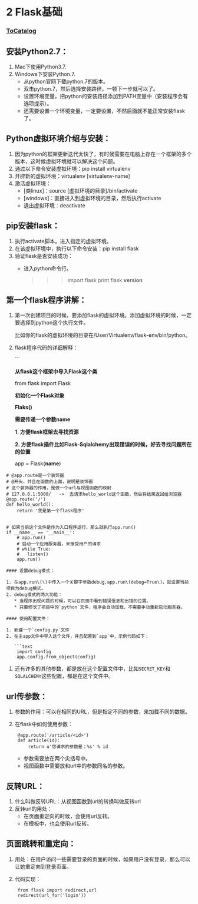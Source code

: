 # 2 Flask基础

### [ToCatalog](../)

## 安装Python2.7：

1. Mac下使用Python3.7.
2. Windows下安装Python.7.
   * 从python官网下载python.7的版本。
   * 双击python.7，然后选择安装路径，一顿下一步就可以了。
   * 设置环境变量，把python的安装路径添加到PATH变量中（安装程序会有选项提示）。
   * 还需要设置一个环境变量，一定要设置，不然后面就不能正常安装flask了。

## Python虚拟环境介绍与安装：

1. 因为python的框架更新迭代太快了，有时候需要在电脑上存在一个框架的多个版本，这时候虚拟环境就可以解决这个问题。
2. 通过以下命令安装虚拟环境：pip install virtualenv
3. 开辟新的虚拟环境：virtualenv \[virtualenv-name\]
4. 激活虚拟环境：
   * \[类linux\]：source \[虚拟环境的目录\]/bin/activate
   * \[windows\]：直接进入到虚拟环境的目录，然后执行activate
   * 退出虚拟环境：deactivate

## pip安装flask：

1. 执行activate脚本，进入指定的虚拟环境。
2. 在该虚拟环境中，执行以下命令安装：pip install flask
3. 验证flask是否安装成功：
   * 进入python命令行。

     > > > import flask print flask.**version**

## 第一个flask程序讲解：

1. 第一次创建项目的时候，要添加flask的虚拟环境。添加虚拟环境的时候，一定要选择到python这个执行文件。

   比如你的flask的虚拟环境的目录在/User/Virtualenv/flask-env/bin/python。

2. flask程序代码的详细解释：

   \`\`\`

   **从flask这个框架中导入Flask这个类**

   from flask import Flask

   **初始化一个Flask对象**

   **Flaks\(\)**

   **需要传递一个参数name**

   **1. 方便flask框架去寻找资源**

   **2. 方便flask插件比如Flask-Sqlalchemy出现错误的时候，好去寻找问题所在的位置**

   app = Flask\(**name**\)

```text
# @app.route是一个装饰器
# @开头，并且在函数的上面，说明是装饰器
# 这个装饰器的作用，是做一个url与视图函数的映射
# 127.0.0.1:5000/   ->  去请求hello_world这个函数，然后将结果返回给浏览器
@app.route('/')
def hello_world():
    return '我是第一个flask程序'


# 如果当前这个文件是作为入口程序运行，那么就执行app.run()
if __name__ == '__main__':
    # app.run()
    # 启动一个应用服务器，来接受用户的请求
    # while True:
    #   listen()
    app.run()
```

```text
#### 设置debug模式：

1. 在app.run\(\)中传入一个关键字参数debug,app.run\(debug=True\)，就设置当前项目为debug模式。
2. debug模式的两大功能：
   * 当程序出现问题的时候，可以在页面中看到错误信息和出错的位置。
   * 只要修改了项目中的`python`文件，程序会自动加载，不需要手动重新启动服务器。

#### 使用配置文件：

1. 新建一个`config.py`文件
2. 在主app文件中导入这个文件，并且配置到`app`中，示例代码如下：

   ```text
    import config
    app.config.from_object(config)
```

1. 还有许多的其他参数，都是放在这个配置文件中，比如`SECRET_KEY`和`SQLALCHEMY`这些配置，都是在这个文件中。

## url传参数：

1. 参数的作用：可以在相同的URL，但是指定不同的参数，来加载不同的数据。
2. 在flask中如何使用参数：

   ```text
    @app.route('/article/<id>')
    def article(id):
        return u'您请求的参数是：%s' % id
   ```

   * 参数需要放在两个尖括号中。
   * 视图函数中需要放和url中的参数同名的参数。

## 反转URL：

1. 什么叫做反转URL：从视图函数到url的转换叫做反转url
2. 反转url的用处：
   * 在页面重定向的时候，会使用url反转。
   * 在模板中，也会使用url反转。

## 页面跳转和重定向：

1. 用处：在用户访问一些需要登录的页面的时候，如果用户没有登录，那么可以让她重定向到登录页面。
2. 代码实现：

   ```text
    from flask import redirect,url
    redirect(url_for('login'))
   ```



